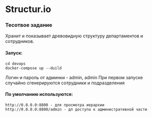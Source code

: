 # Structur.io

### Тесотвое задание

Хранит и показывает древовидную структуру департаментов и сотрудников.

#### Запуск:

```shell
cd devops
docker-compose up --duild
```

Логин и пароль от админки - admin, admin
При первом запуске случайно сгенерируются сотрудники и подразделения

#### По умолчанию используются:

    http://0.0.0.0:8800 - для просмотра иерархии
    http://0.0.0.0:8800/admin - дл доступа к административной части